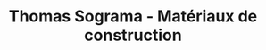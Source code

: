 ---
title: "Thomas Sograma - Matériaux de construction"
url: /lhorme/thomas-sograma-materiaux-de-construction/
shop: à faire soi-même
---